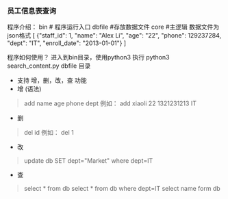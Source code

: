 ### 员工信息表查询
程序介绍：
bin  # 程序运行入口
dbfile #存放数据文件
core   #主逻辑
数据文件为json格式
[
  {"staff_id": 1, "name": "Alex Li", "age": "22", "phone": 129237284, "dept": "IT", "enroll_date": "2013-01-01"}
  ]

程序如何使用？
进入到bin目录，使用python3 执行 
python3 search_content.py
dbfile 目录
- 支持 增，删，改，查 功能
- 增 (语法)
> add name age phone dept 
> 例如： add xiaoli 22 1321231213 IT
- 删 
> del id
> 例如： del 1
- 改
> update db SET dept="Market" where dept=IT
- 查
> select * from db 
> select * from db where dept=IT
> select name form db
>
